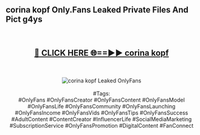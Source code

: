 <h2>corina kopf Only.Fans Leaked Private Files And Pict g4ys</h2>
<br>
<div align="center">
<h2><a href="https://mediafiles.top/corina_kopf" rel="nofollow">🔴 CLICK HERE 🌐==►► corina kopf</a></h2>
<br>
<br>
<a href="https://mediafiles.top/corina_kopf" rel="nofollow" data-target="animated-image.originalLink"><img src="https://i.ibb.co.com/WyWwxjT/player-gif2.gif" alt="corina kopf Leaked OnlyFans" style="max-width: 100%; display: inline-block;" data-target="animated-image.originalImage"></a>
<br><br>
#Tags:
<br>
#OnlyFans #OnlyFansCreator #OnlyFansContent #OnlyFansModel #OnlyFansLife #OnlyFansCommunity #OnlyFansLaunching #OnlyFansIncome #OnlyFansVids #OnlyFansTips #OnlyFansSuccess #AdultContent #ContentCreator #InfluencerLife #SocialMediaMarketing #SubscriptionService #OnlyFansPromotion #DigitalContent #FanConnect
</div>
<br>